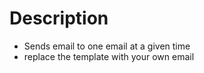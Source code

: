 # Description
* Sends email to one email at a given time
* replace the template with your own email
